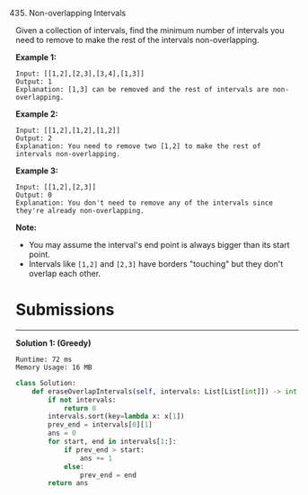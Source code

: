 435. Non-overlapping Intervals

Given a collection of intervals, find the minimum number of intervals you need to remove to make the rest of the intervals non-overlapping.

 

**Example 1:**
```
Input: [[1,2],[2,3],[3,4],[1,3]]
Output: 1
Explanation: [1,3] can be removed and the rest of intervals are non-overlapping.
```

**Example 2:**
```
Input: [[1,2],[1,2],[1,2]]
Output: 2
Explanation: You need to remove two [1,2] to make the rest of intervals non-overlapping.
```

**Example 3:**
```
Input: [[1,2],[2,3]]
Output: 0
Explanation: You don't need to remove any of the intervals since they're already non-overlapping.
```

**Note:**

* You may assume the interval's end point is always bigger than its start point.
* Intervals like `[1,2]` and `[2,3]` have borders "touching" but they don't overlap each other.

# Submissions
---
**Solution 1: (Greedy)**
```
Runtime: 72 ms
Memory Usage: 16 MB
```
```python
class Solution:
    def eraseOverlapIntervals(self, intervals: List[List[int]]) -> int:
        if not intervals:
            return 0
        intervals.sort(key=lambda x: x[1])
        prev_end = intervals[0][1]
        ans = 0
        for start, end in intervals[1:]:
            if prev_end > start:
                ans += 1
            else:
                prev_end = end
        return ans
```